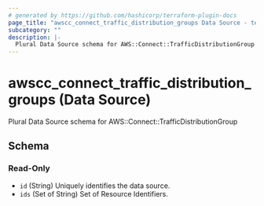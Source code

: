 ```yaml
---
# generated by https://github.com/hashicorp/terraform-plugin-docs
page_title: "awscc_connect_traffic_distribution_groups Data Source - terraform-provider-awscc"
subcategory: ""
description: |-
  Plural Data Source schema for AWS::Connect::TrafficDistributionGroup
---
```


# awscc_connect_traffic_distribution_groups (Data Source)

Plural Data Source schema for AWS::Connect::TrafficDistributionGroup



<!-- schema generated by tfplugindocs -->
## Schema

### Read-Only

- `id` (String) Uniquely identifies the data source.
- `ids` (Set of String) Set of Resource Identifiers.
